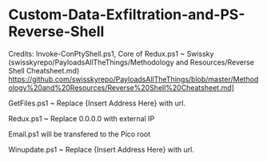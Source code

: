 # Custom-Data-Exfiltration-and-PS-Reverse-Shell

Credits: Invoke-ConPtyShell.ps1, Core of Redux.ps1 ~ Swissky (swisskyrepo/PayloadsAllTheThings/Methodology and Resources/Reverse Shell Cheatsheet.md) https://github.com/swisskyrepo/PayloadsAllTheThings/blob/master/Methodology%20and%20Resources/Reverse%20Shell%20Cheatsheet.md]

GetFiles.ps1 ~ Replace {Insert Address Here} with url.

Redux.ps1 ~ Replace 0.0.0.0 with external IP

Email.ps1 will be transfered to the Pico root

Winupdate.ps1 ~ Replace {Insert Address Here} with url.
